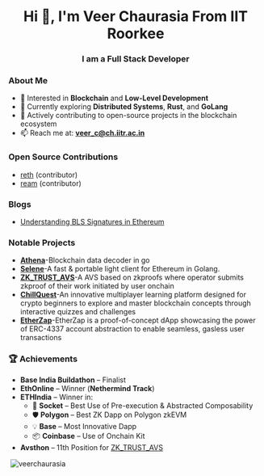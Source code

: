 <h1 align="center">Hi 👋, I'm Veer Chaurasia From IIT Roorkee</h1>
<h3 align="center">I am a Full Stack Developer</h3>

### About Me
- 🔭 Interested in **Blockchain** and **Low-Level Development**
- 🌱 Currently exploring **Distributed Systems**, **Rust**, and **GoLang**
- 🤝 Actively contributing to open-source projects in the blockchain ecosystem
- 📫 Reach me at: **veer_c@ch.iitr.ac.in**

### Open Source Contributions
- [reth](https://github.com/paradigmxyz/reth/pulls?q=is%3Apr+is%3Amerged+author%3AVeerChaurasia) (contributor)
- [ream](https://github.com/ReamLabs/ream/pulls?q=is%3Apr+is%3Amerged+author%3AVeerChaurasia+) (contributor)
### Blogs
- [Understanding BLS Signatures in Ethereum](https://open.substack.com/pub/0xpsuedo/p/understanding-bls-signatures-in-ethereum?r=5eqdgc&utm_campaign=post&utm_medium=web&showWelcomeOnShare=false)
### Notable Projects
- [**Athena**](https://github.com/BlocSoc-iitr/Athena)-Blockchain data decoder in go
- [**Selene**](https://github.com/BlocSoc-iitr/selene/tree/dev)-A fast & portable light client for Ethereum in Golang.
- [**ZK_TRUST_AVS**](https://github.com/VeerChaurasia/AVS_HACK.git)-A AVS based on zkproofs where operator submits zkproof of their work initiated by user onchain
- [**ChillQuest**](https://github.com/VeerChaurasia/ChillQuest)-An innovative multiplayer learning platform designed for crypto beginners to explore and master blockchain concepts through interactive quizzes and challenges
- [**EtherZap**](https://github.com/ABD-AZE/EtherZap)-EtherZap is a proof-of-concept dApp showcasing the power of ERC-4337 account abstraction to enable seamless, gasless user transactions
### 🏆 Achievements

- **Base India Buildathon** – Finalist  
- **EthOnline** – Winner (**Nethermind Track**)  
- **ETHIndia** – Winner in:  
  - 🧩 **Socket** – Best Use of Pre-execution & Abstracted Composability  
  - 🛡️ **Polygon** – Best ZK Dapp on Polygon zkEVM  
  - 💡 **Base** – Most Innovative Dapp  
  - 📦 **Coinbase** – Use of Onchain Kit  
- **Avsthon** – 11th Position for [ZK_TRUST_AVS](https://github.com/VeerChaurasia/AVS_HACK.git)
  

<p>&nbsp;<img align="center" src="https://github-readme-stats.vercel.app/api?username=veerchaurasia&show_icons=true&theme=onedark&title_color=77bb41&hide_border=true&locale=en" alt="veerchaurasia" /></p>





